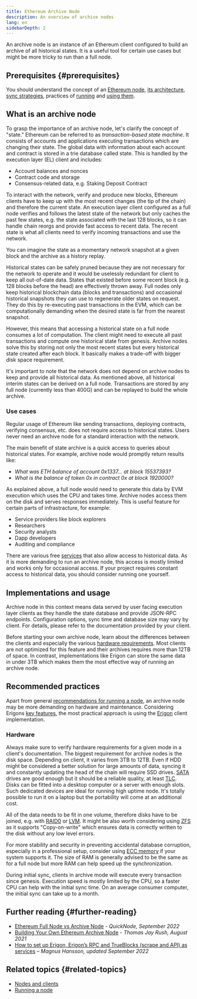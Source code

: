 ```yaml
---
title: Ethereum Archive Node
description: An overview of archive nodes
lang: en
sidebarDepth: 2
---
```


An archive node is an instance of an Ethereum client configured to build an archive of all historical states. It is a useful tool for certain use cases but might be more tricky to run than a full node.

## Prerequisites {#prerequisites}

You should understand the concept of an [Ethereum node](/developers/docs/nodes-and-clients/), [its architecture](/developers/docs/nodes-and-clients/node-architecture/), [sync strategies](/developers/docs/nodes-and-clients/#sync-modes), practices of [running](/developers/docs/nodes-and-clients/run-a-node/) and [using them](/developers/docs/apis/json-rpc/).

## What is an archive node

To grasp the importance of an archive node, let's clarify the concept of "state." Ethereum can be referred to as _transaction-based state machine_. It consists of accounts and applications executing transactions which are changing their state. The global data with information about each account and contract is stored in a trie database called state. This is handled by the execution layer (EL) client and includes:

- Account balances and nonces
- Contract code and storage
- Consensus-related data, e.g. Staking Deposit Contract

To interact with the network, verify and produce new blocks, Ethereum clients have to keep up with the most recent changes (the tip of the chain) and therefore the current state. An execution layer client configured as a full node verifies and follows the latest state of the network but only caches the past few states, e.g. the state associated with the last 128 blocks, so it can handle chain reorgs and provide fast access to recent data. The recent state is what all clients need to verify incoming transactions and use the network.

You can imagine the state as a momentary network snapshot at a given block and the archive as a history replay.

Historical states can be safely pruned because they are not necessary for the network to operate and it would be uselessly redundant for client to keep all out-of-date data. States that existed before some recent block (e.g. 128 blocks before the head) are effectively thrown away. Full nodes only keep historical blockchain data (blocks and transactions) and occasional historical snapshots they can use to regenerate older states on request. They do this by re-executing past transactions in the EVM, which can be computationally demanding when the desired state is far from the nearest snapshot.

However, this means that accessing a historical state on a full node consumes a lot of computation. The client might need to execute all past transactions and compute one historical state from genesis. Archive nodes solve this by storing not only the most recent states but every historical state created after each block. It basically makes a trade-off with bigger disk space requirement.

It's important to note that the network does not depend on archive nodes to keep and provide all historical data. As mentioned above, all historical interim states can be derived on a full node. Transactions are stored by any full node (currently less than 400G) and can be replayed to build the whole archive.

### Use cases

Regular usage of Ethereum like sending transactions, deploying contracts, verifying consensus, etc. does not require access to historical states. Users never need an archive node for a standard interaction with the network.

The main benefit of state archive is a quick access to queries about historical states. For example, archive node would promptly return results like:

- _What was ETH balance of account 0x1337... at block 15537393?_
- _What is the balance of token 0x in contract 0x at block 1920000?_

As explained above, a full node would need to generate this data by EVM execution which uses the CPU and takes time. Archive nodes access them on the disk and serves responses immediately. This is useful feature for certain parts of infrastracture, for example:

- Service providers like block explorers
- Researchers
- Security analysts
- Dapp developers
- Auditing and compliance

There are various free [services](/developers/docs/nodes-and-clients/nodes-as-a-service/) that also allow access to historical data. As it is more demanding to run an archive node, this access is mostly limited and works only for occasional access. If your project requires constant access to historical data, you should consider running one yourself.

## Implementations and usage

Archive node in this context means data served by user facing execution layer clients as they handle the state database and provide JSON-RPC endpoints. Configuration options, sync time and database size may vary by client. For details, please refer to the documentation provided by your client.

Before starting your own archive node, learn about the differences between the clients and especially the various [hardware requirements](/developers/docs/nodes-and-clients/run-a-node/#requirements). Most clients are not optimized for this feature and their archives requires more than 12TB of space. In contrast, implementations like Erigon can store the same data in under 3TB which makes them the most effective way of running an archive node.

## Recommended practices

Apart from general [recommendations for running a node](developers/docs/nodes-and-clients/run-a-node/), an archive node may be more demanding on hardware and maintenance. Considering Erigons [key features](https://github.com/ledgerwatch/erigon#key-features), the most practical approach is using the [Erigon](/developers/docs/nodes-and-clients/#erigon) client implementation.

### Hardware

Always make sure to verify hardware requirements for a given mode in a client's documentation.
The biggest requirement for archive nodes is the disk space. Depending on client, it varies from 3TB to 12TB. Even if HDD might be considered a better solution for large amounts of data, syncing it and constantly updating the head of the chain will require SSD drives. [SATA](https://www.cleverfiles.com/help/sata-hard-drive.html) drives are good enough but it should be a reliable quality, at least [TLC](https://blog.synology.com/tlc-vs-qlc-ssds-what-are-the-differences). Disks can be fitted into a desktop computer or a server with enough slots. Such dedicated devices are ideal for running high uptime node. It's totally possible to run it on a laptop but the portability will come at an additional cost.

All of the data needs to be fit in one volume, therefore disks have to be joined, e.g. with [RAID0](https://en.wikipedia.org/wiki/Standard_RAID_levels#RAID_0) or [LVM](https://web.mit.edu/rhel-doc/5/RHEL-5-manual/Deployment_Guide-en-US/ch-lvm.html). It might be also worth considering using [ZFS](https://en.wikipedia.org/wiki/ZFS) as it supports "Copy-on-write" which ensures data is correctly written to the disk without any low level errors.

For more stability and security in preventing accidental database corruption, especially in a professional setup, consider using [ECC memory](https://en.wikipedia.org/wiki/ECC_memory) if your system supports it. The size of RAM is generally advised to be the same as for a full node but more RAM can help speed up the synchronization.

During initial sync, clients in archive mode will execute every transaction since genesis. Execution speed is mostly limited by the CPU, so a faster CPU can help with the initial sync time. On an average consumer computer, the initial sync can take up to a month.

## Further reading {#further-reading}

- [Ethereum Full Node vs Archive Node](https://www.quicknode.com/guides/infrastructure/ethereum-full-node-vs-archive-node) - _QuickNode, September 2022_
- [Building Your Own Ethereum Archive Node](https://tjayrush.medium.com/building-your-own-ethereum-archive-node-72c014affc09) - _Thomas Jay Rush, August 2021_
- [How to set up Erigon, Erigon’s RPC and TrueBlocks (scrape and API) as services](https://magnushansson.xyz/blog_posts/crypto_defi/2022-01-10-Erigon-Trueblocks) _– Magnus Hansson, updated September 2022_

## Related topics {#related-topics}

- [Nodes and clients](/developers/docs/nodes-and-clients/)
- [Running a node](/developers/docs/nodes-and-clients/run-a-node/)
